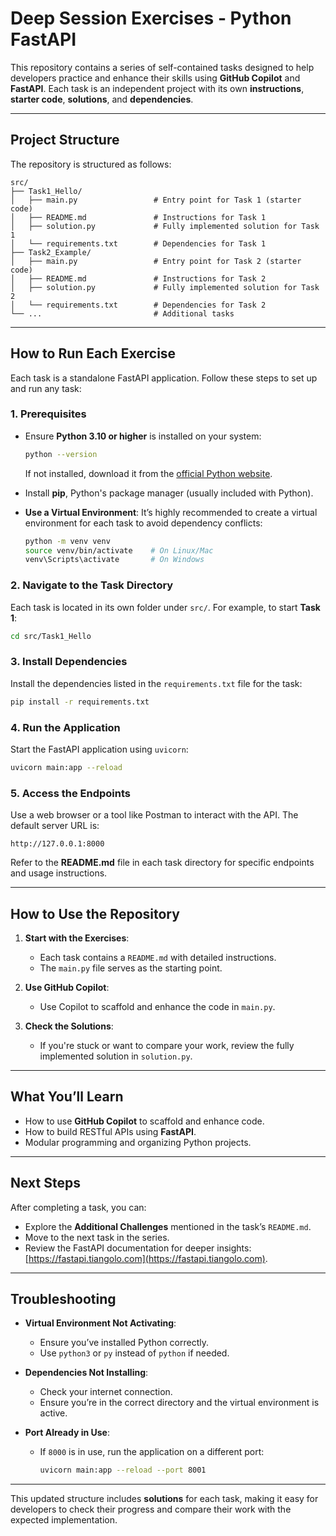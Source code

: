 # **Deep Session Exercises - Python FastAPI**

This repository contains a series of self-contained tasks designed to help developers practice and enhance their skills using **GitHub Copilot** and **FastAPI**. Each task is an independent project with its own **instructions**, **starter code**, **solutions**, and **dependencies**.

---

## **Project Structure**

The repository is structured as follows:

```plaintext
src/
├── Task1_Hello/
│   ├── main.py                 # Entry point for Task 1 (starter code)
│   ├── README.md               # Instructions for Task 1
│   ├── solution.py             # Fully implemented solution for Task 1
│   └── requirements.txt        # Dependencies for Task 1
├── Task2_Example/
│   ├── main.py                 # Entry point for Task 2 (starter code)
│   ├── README.md               # Instructions for Task 2
│   ├── solution.py             # Fully implemented solution for Task 2
│   └── requirements.txt        # Dependencies for Task 2
└── ...                         # Additional tasks
```

---

## **How to Run Each Exercise**

Each task is a standalone FastAPI application. Follow these steps to set up and run any task:

### **1. Prerequisites**
- Ensure **Python 3.10 or higher** is installed on your system:
  ```bash
  python --version
  ```
  If not installed, download it from the [official Python website](https://www.python.org/downloads/).

- Install **pip**, Python's package manager (usually included with Python).

- **Use a Virtual Environment**:
  It’s highly recommended to create a virtual environment for each task to avoid dependency conflicts:
  ```bash
  python -m venv venv
  source venv/bin/activate    # On Linux/Mac
  venv\Scripts\activate       # On Windows
  ```

### **2. Navigate to the Task Directory**
Each task is located in its own folder under `src/`. For example, to start **Task 1**:
```bash
cd src/Task1_Hello
```

### **3. Install Dependencies**
Install the dependencies listed in the `requirements.txt` file for the task:
```bash
pip install -r requirements.txt
```

### **4. Run the Application**
Start the FastAPI application using `uvicorn`:
```bash
uvicorn main:app --reload
```

### **5. Access the Endpoints**
Use a web browser or a tool like Postman to interact with the API. The default server URL is:
```
http://127.0.0.1:8000
```

Refer to the **README.md** file in each task directory for specific endpoints and usage instructions.

---

## **How to Use the Repository**

1. **Start with the Exercises**:
   - Each task contains a `README.md` with detailed instructions.
   - The `main.py` file serves as the starting point.

2. **Use GitHub Copilot**:
   - Use Copilot to scaffold and enhance the code in `main.py`.

3. **Check the Solutions**:
   - If you're stuck or want to compare your work, review the fully implemented solution in `solution.py`.

---

## **What You’ll Learn**
- How to use **GitHub Copilot** to scaffold and enhance code.
- How to build RESTful APIs using **FastAPI**.
- Modular programming and organizing Python projects.

---

## **Next Steps**
After completing a task, you can:
- Explore the **Additional Challenges** mentioned in the task’s `README.md`.
- Move to the next task in the series.
- Review the FastAPI documentation for deeper insights: [https://fastapi.tiangolo.com](https://fastapi.tiangolo.com).

---

## **Troubleshooting**
- **Virtual Environment Not Activating**:
  - Ensure you’ve installed Python correctly.
  - Use `python3` or `py` instead of `python` if needed.

- **Dependencies Not Installing**:
  - Check your internet connection.
  - Ensure you’re in the correct directory and the virtual environment is active.

- **Port Already in Use**:
  - If `8000` is in use, run the application on a different port:
    ```bash
    uvicorn main:app --reload --port 8001
    ```

---

This updated structure includes **solutions** for each task, making it easy for developers to check their progress and compare their work with the expected implementation.